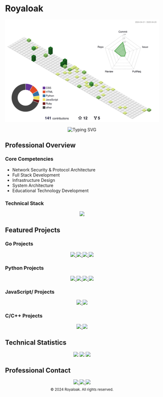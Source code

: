 # Royaloak

![](./profile-3d-contrib/profile-green-animate.svg)

<div align="center">
  <img src="https://readme-typing-svg.herokuapp.com?font=Fira+Code&weight=600&size=28&duration=4000&pause=1000&color=FFFFFF&center=true&vCenter=true&random=false&width=600&height=100&lines=Network+Security+Engineer;Full+Stack+Developer;Protocol+Architecture+Expert" alt="Typing SVG" />
</div>

## Professional Overview

### Core Competencies
- Network Security & Protocol Architecture
- Full Stack Development
- Infrastructure Design
- System Architecture
- Educational Technology Development

### Technical Stack
<div align="center">
  <img src="https://skillicons.dev/icons?i=go,python,js,ruby,c,cpp,bash,mongodb,linux,docker,git&theme=dark" />
</div>

## Featured Projects

### Go Projects
<div align="center">
  <a href="https://github.com/royaloakap/Royal-Gradient">
    <img src="https://github-readme-stats.vercel.app/api/pin/?username=royaloakap&repo=Royal-Gradient&theme=dark&hide_border=true" />
  </a>
  <a href="https://github.com/royaloakap/RoyalProxyV0">
    <img src="https://github-readme-stats.vercel.app/api/pin/?username=royaloakap&repo=RoyalProxyV0&theme=dark&hide_border=true" />
  </a>
  <a href="https://github.com/royaloakap/RoyalCNC-V0">
    <img src="https://github-readme-stats.vercel.app/api/pin/?username=royaloakap&repo=RoyalCNC-V0&theme=dark&hide_border=true" />
  </a>
  <a href="https://github.com/royaloakap/Funnel">
    <img src="https://github-readme-stats.vercel.app/api/pin/?username=royaloakap&repo=Funnel&theme=dark&hide_border=true" />
  </a>
</div>

### Python Projects
<div align="center">
  <a href="https://github.com/royaloakap/Stresser-Telegram">
    <img src="https://github-readme-stats.vercel.app/api/pin/?username=royaloakap&repo=Stresser-Telegram&theme=dark&hide_border=true" />
  </a>
  <a href="https://github.com/royaloakap/Py-OBF">
    <img src="https://github-readme-stats.vercel.app/api/pin/?username=royaloakap&repo=Py-OBF&theme=dark&hide_border=true" />
  </a>
  <a href="https://github.com/royaloakap/Python-Obfuscator">
    <img src="https://github-readme-stats.vercel.app/api/pin/?username=royaloakap&repo=Python-Obfuscator&theme=dark&hide_border=true" />
  </a>
  <a href="https://github.com/royaloakap/CFX-RESOLVER">
    <img src="https://github-readme-stats.vercel.app/api/pin/?username=royaloakap&repo=CFX-RESOLVER&theme=dark&hide_border=true" />
  </a>
</div>

### JavaScript/ Projects
<div align="center">
  <a href="https://github.com/royaloakap/DDOS-WORLD">
    <img src="https://github-readme-stats.vercel.app/api/pin/?username=royaloakap&repo=DDOS-WORLD&theme=dark&hide_border=true" />
  </a>
  <a href="https://github.com/royaloakap/Crow-Bot">
    <img src="https://github-readme-stats.vercel.app/api/pin/?username=royaloakap&repo=Crow-Bot&theme=dark&hide_border=true" />
  </a>
</div>

### C/C++ Projects
<div align="center">
  <a href="https://github.com/royaloakap/Payload-C">
    <img src="https://github-readme-stats.vercel.app/api/pin/?username=royaloakap&repo=Payload-C&theme=dark&hide_border=true" />
  </a>
  <a href="https://github.com/royaloakap/ddos-world">
    <img src="https://github-readme-stats.vercel.app/api/pin/?username=royaloakap&repo=ddos-world&theme=dark&hide_border=true" />
  </a>
</div>

## Technical Statistics

<div align="center">
  <img src="https://github-readme-stats.vercel.app/api?username=royaloakap&show_icons=true&theme=dark&hide_border=true&count_private=true" />
  <img src="https://github-readme-stats.vercel.app/api/top-langs/?username=royaloakap&layout=compact&theme=dark&hide_border=true" />
  <img src="https://github-readme-streak-stats.herokuapp.com/?user=royaloakap&theme=dark&hide_border=true" />
</div>

## Professional Contact

<div align="center">
  <a href="https://royalprojets.com">
    <img src="https://img.shields.io/badge/Website-royalprojets.com-000000?style=for-the-badge&logo=globe&logoColor=white" />
  </a>
  <a href="https://t.me/royaloakap">
    <img src="https://img.shields.io/badge/Telegram-royaloakap-000000?style=for-the-badge&logo=telegram&logoColor=white" />
  </a>
  <a href="https://discord.gg/royalC2">
    <img src="https://img.shields.io/badge/Discord-royalC2-000000?style=for-the-badge&logo=discord&logoColor=white" />
  </a>
</div>

<div align="center">
  <sub>© 2024 Royaloak. All rights reserved.</sub>
</div>
